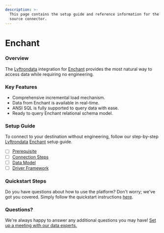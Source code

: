 ```yaml
---
description: >-
  This page contains the setup guide and reference information for the Enchant
  source connector.
---
```


# Enchant

### Overview

The [Lyftrondata](https://www.lyftrondata.com/) integration for [Enchant](https://www.lyftrondata.com/integration/commerce-analytics/enchant/) provides the most natural way to access data while requiring no engineering.

### Key Features

* Comprehensive incremental load mechanism.
* Data from Enchant is available in real-time.
* ANSI SQL is fully supported to query data with ease.
* Ready to query Enchant relational schema model.

### Setup Guide

To connect to your destination without engineering, follow our step-by-step [Lyftrondata](https://www.lyftrondata.com/) [Enchant](https://www.lyftrondata.com/integration/commerce-analytics/enchant/) setup guide.

* [ ] [Prerequisite](prerequisite.md)
* [ ] [Connection Steps](connection-steps.md)
* [ ] [Data Model](data-model/erd.md)
* [ ] [Driver Framework](driver-framework/)

### Quickstart Steps

Do you have questions about how to use the platform? Don't worry; we've got you covered. Simply follow the quickstart instructions [here](./).

### Questions? <a href="#questions" id="questions"></a>

We're always happy to answer any additional questions you may have! [Set up a meeting with our data experts.](https://www.lyftrondata.com/book-a-meeting/)
